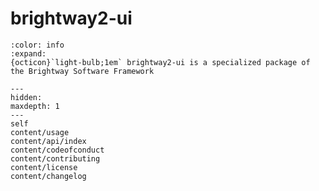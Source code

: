 # brightway2-ui

```{button-link} https://docs.brightway.dev
:color: info
:expand:
{octicon}`light-bulb;1em` brightway2-ui is a specialized package of the Brightway Software Framework
```

```{toctree}
---
hidden:
maxdepth: 1
---
self
content/usage
content/api/index
content/codeofconduct
content/contributing
content/license
content/changelog
```

